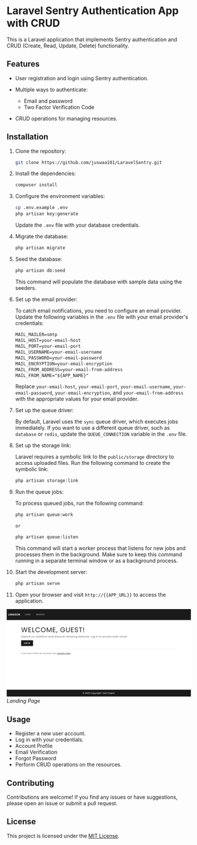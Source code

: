 # Laravel Sentry Authentication App with CRUD

This is a Laravel application that implements Sentry authentication and CRUD (Create, Read, Update, Delete) functionality.

## Features

-   User registration and login using Sentry authentication.
-   Multiple ways to authenticate:

    -   Email and password
    -   Two Factor Verification Code

-   CRUD operations for managing resources.

## Installation

1. Clone the repository:

    ```bash
    git clone https://github.com/juswaa101/LaravelSentry.git
    ```

2. Install the dependencies:

    ```bash
    composer install
    ```

3. Configure the environment variables:

    ```bash
    cp .env.example .env
    php artisan key:generate
    ```

    Update the `.env` file with your database credentials.

4. Migrate the database:

    ```bash
    php artisan migrate
    ```

5. Seed the database:

    ```bash
    php artisan db:seed
    ```

    This command will populate the database with sample data using the seeders.

6. Set up the email provider:

    To catch email notifications, you need to configure an email provider. Update the following variables in the `.env` file with your email provider's credentials:

    ```plaintext
    MAIL_MAILER=smtp
    MAIL_HOST=your-email-host
    MAIL_PORT=your-email-port
    MAIL_USERNAME=your-email-username
    MAIL_PASSWORD=your-email-password
    MAIL_ENCRYPTION=your-email-encryption
    MAIL_FROM_ADDRESS=your-email-from-address
    MAIL_FROM_NAME="${APP_NAME}"
    ```

    Replace `your-email-host`, `your-email-port`, `your-email-username`, `your-email-password`, `your-email-encryption`, and `your-email-from-address` with the appropriate values for your email provider.

7. Set up the queue driver:

    By default, Laravel uses the `sync` queue driver, which executes jobs immediately. If you want to use a different queue driver, such as `database` or `redis`, update the `QUEUE_CONNECTION` variable in the `.env` file.

8. Set up the storage link:

    Laravel requires a symbolic link to the `public/storage` directory to access uploaded files. Run the following command to create the symbolic link:

    ```bash
    php artisan storage:link
    ```

9. Run the queue jobs:

    To process queued jobs, run the following command:

    ```bash
    php artisan queue:work
    ```

    ```bash
    or
    ```

    ```bash
    php artisan queue:listen
    ```

    This command will start a worker process that listens for new jobs and processes them in the background. Make sure to keep this command running in a separate terminal window or as a background process.

10. Start the development server:

    ```bash
    php artisan serve
    ```

11. Open your browser and visit `http://{{APP_URL}}` to access the application.

![Landing Page](image.png)
_Landing Page_

## Usage

-   Register a new user account.
-   Log in with your credentials.
-   Account Profile
-   Email Verification
-   Forgot Password
-   Perform CRUD operations on the resources.

## Contributing

Contributions are welcome! If you find any issues or have suggestions, please open an issue or submit a pull request.

## License

This project is licensed under the [MIT License](LICENSE).

